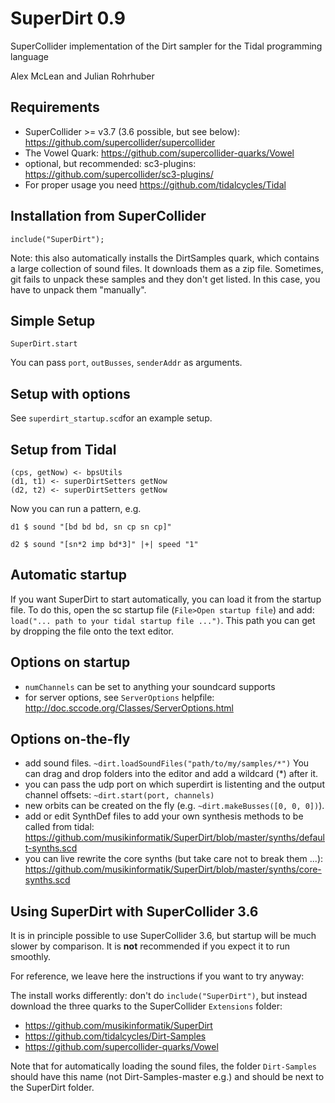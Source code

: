 # SuperDirt 0.9
SuperCollider implementation of the Dirt sampler for the Tidal programming language

Alex McLean and Julian Rohrhuber

## Requirements

* SuperCollider >= v3.7 (3.6 possible, but see below): https://github.com/supercollider/supercollider
* The Vowel Quark: https://github.com/supercollider-quarks/Vowel
* optional, but recommended: sc3-plugins: https://github.com/supercollider/sc3-plugins/
* For proper usage you need https://github.com/tidalcycles/Tidal

## Installation from SuperCollider
```
include("SuperDirt");
```
Note: this also automatically installs the DirtSamples quark, which contains a large collection of sound files. It downloads them as a zip file. Sometimes, git fails to unpack these samples and they don't get listed. In this case, you have to unpack them "manually".

## Simple Setup

`SuperDirt.start`

You can pass `port`, `outBusses`, `senderAddr` as arguments.

## Setup with options

See `superdirt_startup.scd`for an example setup.

## Setup from Tidal
```
(cps, getNow) <- bpsUtils
(d1, t1) <- superDirtSetters getNow
(d2, t2) <- superDirtSetters getNow
```
Now you can run a pattern, e.g.
```
d1 $ sound "[bd bd bd, sn cp sn cp]"

d2 $ sound "[sn*2 imp bd*3]" |+| speed "1"
```

## Automatic startup
If you want SuperDirt to start automatically, you can load it from the startup file. To do this, open the sc startup file (```File>Open startup file```) and add: ```load("... path to your tidal startup file ...")```. This path you can get by dropping the file onto the text editor.


## Options on startup
- `numChannels` can be set to anything your soundcard supports
- for server options, see `ServerOptions` helpfile: http://doc.sccode.org/Classes/ServerOptions.html

## Options on-the-fly
- add sound files. `~dirt.loadSoundFiles("path/to/my/samples/*")` You can drag and drop folders into the editor and add a wildcard (*) after it.
- you can pass the udp port on which superdirt is listenting and the output channel offsets: `~dirt.start(port, channels)`
- new orbits can be created on the fly (e.g. `~dirt.makeBusses([0, 0, 0])`).
- add or edit SynthDef files to add your own synthesis methods to be called from tidal: https://github.com/musikinformatik/SuperDirt/blob/master/synths/default-synths.scd
- you can live rewrite the core synths (but take care not to break them ...): https://github.com/musikinformatik/SuperDirt/blob/master/synths/core-synths.scd


## Using SuperDirt with SuperCollider 3.6
It is in principle possible to use SuperCollider 3.6, but startup will be much slower by comparison. It is **not** recommended if you expect it to run smoothly.

For reference, we leave here the instructions if you want to try anyway:

The install works differently: don't do `include("SuperDirt")`, but instead download the three quarks to the SuperCollider `Extensions` folder:
- https://github.com/musikinformatik/SuperDirt
- https://github.com/tidalcycles/Dirt-Samples
- https://github.com/supercollider-quarks/Vowel

Note that for automatically loading the sound files, the folder `Dirt-Samples` should have this name (not Dirt-Samples-master e.g.) and should be next to the SuperDirt folder.
